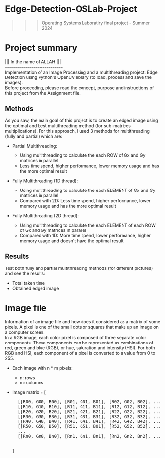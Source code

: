﻿# Edge-Detection-OSLab-Project
>>> Operating Systems Laboratiry final project - Summer 2024

# Project summary
||| In the name of ALLAH ||| <br />
----------------------------- <br />
Implementation of an Image Processing and a multithreading project: Edge Detection using Python's OpenCV library (to load, process and save the images). <br />
Before proceeding, please read the concept, purpose and instructions of this project from the Assignment file.

## Methods
As you saw, the main goal of this project is to create an edged image using the optimal and best multithreading method (for sub-matrices multiplications). For this approach, I used 3 methods for multithreading (fully and partial) which are:

- Partial Multithreading:
  - Using multithreading to calculate the each ROW of Gx and Gy matrices in parallel 
  - Less time spend, higher performance, lower memory usage and has the more optimal result

- Fully Multithreading (1D thread):
  - Using multithreading to calculate the each ELEMENT of Gx and Gy matrices in parallel
  - Compared with 2D: Less time spend, higher performance, lower memory usage and has the more optimal result
    
- Fully Multithreading (2D thread):
  - Using multithreading to calculate the each ELEMENT of each ROW of Gx and Gy matrices in parallel
  - Compared with 1D: More time spend, lower performance, higher memory usage and doesn't have the optimal result

## Results
Test both fully and partial multithreading methods (for different pictures) and see the results:
- Total taken time
- Obtained edged image

# Image file
Information of an image file and how does it considered as a matrix of some pixels. A pixel is one of the small dots or squares that make up an image on a computer screen. <BR />
In a RGB image, each color pixel is composed of three separate color components. These components can be represented as combinations of red, green and blue (RGB), or hue, saturation and intensity (HSI). For both RGB and HSI, each component of a pixel is converted to a value from 0 to 255.

- Each image with n * m pixels:
  - n: rows
  - m: columns
     
- Image matrix = [
    <pre>
    [[R00, G00, B00], [R01, G01, B01], [R02, G02, B02], ..., [R0m, G0m, B0m]],
    [[R10, G10, B10], [R11, G11, B11], [R12, G12, B12], ..., [R1m, G1m, B1m]],
    [[R20, G20, B20], [R21, G21, B21], [R22, G22, B22], ..., [R2m, G2m, B2m]],
    [[R30, G30, B30], [R31, G31, B31], [R32, G32, B32], ..., [R3m, G3m, B3m]],
    [[R40, G40, B40], [R41, G41, B41], [R42, G42, B42], ..., [R4m, G4m, B4m]],
    [[R50, G50, B50], [R51, G51, B01], [R52, G52, B52], ..., [R5m, G5m, B5m]], 
    ...
    [[Rn0, Gn0, Bn0], [Rn1, Gn1, Bn1], [Rn2, Gn2, Bn2], ..., [Rnm, Gnm, Bnm]]
    </pre>
  ]
